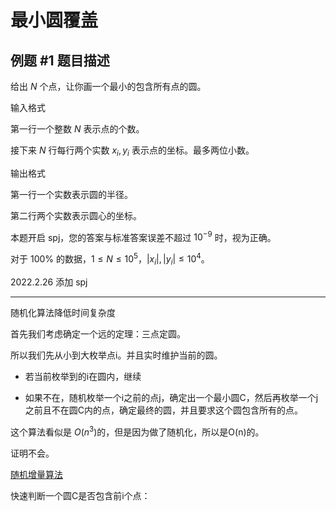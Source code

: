 # 最小圆覆盖

## 例题 #1 题目描述

给出 $N$ 个点，让你画一个最小的包含所有点的圆。

输入格式

第一行一个整数 $N$ 表示点的个数。

接下来 $N$ 行每行两个实数 $x_i,y_i$ 表示点的坐标。最多两位小数。

输出格式

第一行一个实数表示圆的半径。

第二行两个实数表示圆心的坐标。

本题开启 spj，您的答案与标准答案误差不超过 $10^{-9}$ 时，视为正确。

对于 $100\%$ 的数据，$1\leq N\leq 10^5$，$|x_i|,|y_i|\leq 10^4$。

2022.2.26 添加 spj

---

随机化算法降低时间复杂度

首先我们考虑确定一个远的定理：三点定圆。

所以我们先从小到大枚举点i。并且实时维护当前的圆。

- 若当前枚举到的i在圆内，继续

- 如果不在，随机枚举一个i之前的点j，确定出一个最小圆C，然后再枚举一个j之前且不在圆C内的点，确定最终的圆，并且要求这个圆包含所有的点。

这个算法看似是 $O(n^3)$的，但是因为做了随机化，所以是O(n)的。

证明不会。

[随机增量算法](https://www.doc88.com/p-007257893177.html)




快速判断一个圆C是否包含前i个点：



